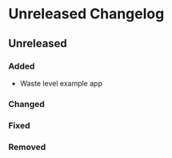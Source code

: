 # Unreleased Changelog

## Unreleased

### Added
- Waste level example app

### Changed

### Fixed

### Removed
